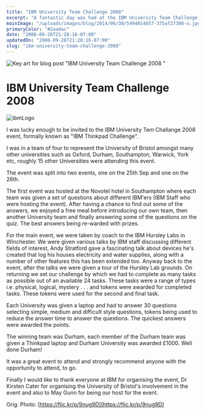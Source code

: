 ```yaml
---
title: "IBM University Team Challenge 2008"
excerpt: "A fantastic day was had at the IBM University Team Challenge event and here's a run down of everything we got up to."
mainImage: "/uploads/images/blog/2014/06/30/5494014657-375af27308-o.jpg"
primaryColor: "#2aadac"
date: "2008-09-26T21:28:16-07:00"
updatedOn: "2008-09-26T21:28:16-07:00"
slug: "ibm-university-team-challenge-2008"
---
```

![Key art for blog post "IBM University Team Challenge 2008 "](/uploads/images/blog/2014/06/30/5494014657-375af27308-o.jpg)

# IBM University Team Challenge 2008 

![ibmLogo](/uploads/images/blog/2009/08/ibmLogo.jpg)

I was lucky enough to be invited to the IBM University Tem Challange 2008 event, formally known as "IBM Thinkpad Challenge".

I was in a team of four to represent the University of Bristol amongst many other universities such as Oxford, Durham, Southampton, Warwick, York etc, roughly 15 other Universities were attending this event.

The event was split into two events, one on the 25th Sep and one on the 26th.

The first event was hosted at the Novotel hotel in Southampton where each team was given a set of questions about different IBM'ers (IBM Staff who were hosting the event). After having a chance to find out some of the answers, we enjoyed a free meal before introducing our own team, then another University team and finally answering some of the questions on the quiz. The best answers being re-warded with prizes.

For the main event, we were taken by coach to the IBM Hursley Labs in Winchester. We were given various talks by IBM staff discussing different fields of interest, Andy Stratford gave a fascinating talk about devices he's created that log his houses electricity and water supplies, along with a number of other features this has been extended too. Anyway back to the event, after the talks we were given a tour of the Hursley Lab grounds. On returning we set our challenge by which we had to complete as many tasks as possible out of an available 24 tasks. These tasks were a range of types i.e. physical, logical, mystery . . . and tokens were awarded for completed tasks. These tokens were used for the second and final task.

Each University was given a laptop and had to answer 30 questions selecting simple, medium and difficult style questions, tokens being used to reduce the answer time to answer the questions. The quickest answers were awarded the points.

The winning team was Durham, each member of the Durham team was given a Thinkpad laptop and Durham University was awarded £1000. Well done Durham!

It was a great event to attend and strongly recommend anyone with the opportunity to attend, to go.

Finally I would like to thank everyone at IBM for organising the event, Dr Kirsten Cater for organising the University of Bristol's involvement in the event and also to May Gunn for being our host for the event.

Orig. Photo: [https://flic.kr/p/9nug9D](https://flic.kr/p/9nug9D)